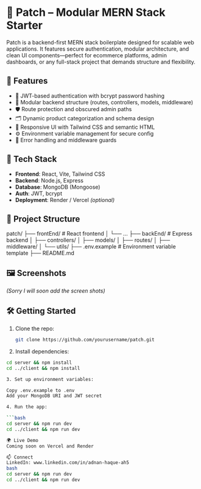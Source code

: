 # 🧵 Patch – Modular MERN Stack Starter

Patch is a backend-first MERN stack boilerplate designed for scalable web applications. It features secure authentication, modular architecture, and clean UI components—perfect for ecommerce platforms, admin dashboards, or any full-stack project that demands structure and flexibility.

## 🚀 Features

- 🔐 JWT-based authentication with bcrypt password hashing
- 🧩 Modular backend structure (routes, controllers, models, middleware)
- 🛡️ Route protection and obscured admin paths
- 🗂️ Dynamic product categorization and schema design
- 🎨 Responsive UI with Tailwind CSS and semantic HTML
- ⚙️ Environment variable management for secure config
- 🧪 Error handling and middleware guards

## 🧱 Tech Stack

- **Frontend**: React, Vite, Tailwind CSS
- **Backend**: Node.js, Express
- **Database**: MongoDB (Mongoose)
- **Auth**: JWT, bcrypt
- **Deployment**: Render / Vercel *(optional)*

## 📁 Project Structure

patch/ ├── frontEnd/ # React frontend │ └── ... ├── backEnd/ # Express backend │ ├── controllers/ │ ├── models/ │ ├── routes/ │ ├── middleware/ │ └── utils/ ├── .env.example # Environment variable template ├── README.md

## 🖼️ Screenshots

*(Sorry I will soon add the screen shots)*

## 🛠️ Getting Started

1. Clone the repo:
   ```bash
   git clone https://github.com/yourusername/patch.git
   
2. Install dependencies:

  ```bash
  cd server && npm install
  cd ../client && npm install

3. Set up environment variables:

  Copy .env.example to .env
  Add your MongoDB URI and JWT secret

4. Run the app:

  ```bash
  cd server && npm run dev
  cd ../client && npm run dev

🌍 Live Demo
Coming soon on Vercel and Render

📫 Connect
LinkedIn: www.linkedin.com/in/adnan-haque-ah5
bash
cd server && npm run dev
cd ../client && npm run dev
